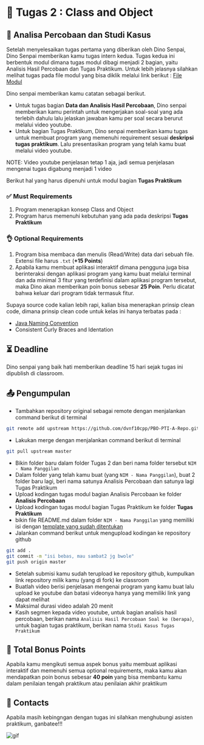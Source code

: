 # 📝 Tugas 2 : Class and Object

## 💼 Analisa Percobaan dan Studi Kasus

Setelah menyelesaikan tugas pertama yang diberikan oleh Dino Senpai, Dino Senpai memberikan kamu tugas intern kedua. Tugas kedua ini berbentuk modul dimana tugas modul dibagi menjadi 2 bagian, yaitu Analisis Hasil Percobaan dan Tugas Praktikum. Untuk lebih jelasnya silahkan melihat tugas pada file modul yang bisa diklik melalui link berikut : [File Modul](./Modul%201%20Bab%201%20Class%20dan%20Object.pdf)

Dino senpai memberikan kamu catatan sebagai berikut.
- Untuk tugas bagian **Data dan Analisis Hasil Percobaan**, Dino senpai memberikan kamu perintah untuk mengerjakan soal-soal yang ada terlebih dahulu lalu jelaskan jawaban kamu per soal secara berurut melalui video youtube. 
- Untuk bagian Tugas Praktikum, Dino senpai memberikan kamu tugas untuk membuat program yang memenuhi requirement sesuai **deskripsi tugas praktikum**.  Lalu presentasikan program yang telah kamu buat melalui video youtube.

NOTE: Video youtube penjelasan tetap 1 aja, jadi semua penjelasan mengenai tugas digabung menjadi 1 video 

Berikut hal yang harus dipenuhi untuk modul bagian **Tugas Praktikum**

### ✅ Must Requirements
1. Program menerapkan konsep Class and Object
2. Program harus memenuhi kebutuhan yang ada pada deskripsi **Tugas Praktikum**

### 👌 Optional Requirements

1. Program bisa membaca dan menulis (Read/Write) data dari sebuah file. Extensi file harus ```.txt``` (**+15 Points**)
2. Apabila kamu membuat aplikasi interaktif dimana pengguna juga bisa berinteraksi dengan aplikasi program yang kamu buat melalui terminal dan ada minimal 3 fitur yang terdefinisi dalam aplikasi program tersebut, maka Dino akan memberikan poin bonus sebesar **25 Poin**. Perlu dicatat bahwa keluar dari program tidak termasuk fitur.

Supaya source code kalian lebih rapi, kalian bisa menerapkan prinsip clean code, dimana prinsip clean code untuk kelas ini hanya terbatas pada : 
- [Java Naming Convention](https://www.javatpoint.com/java-naming-conventions)
- Consistent Curly Braces and Identation

## ⏳ Deadline

Dino senpai yang baik hati memberikan deadline 15 hari sejak tugas ini dipublish di classroom.

## 📤 Pengumpulan

- Tambahkan repository original sebagai remote dengan menjalankan command berikut di terminal
```zsh
git remote add upstream https://github.com/dvnf10cpp/PBO-PTI-A-Repo.git
```
- Lakukan merge dengan menjalankan command berikut di terminal
```zsh
git pull upstream master
```
- Bikin folder baru dalam folder Tugas 2 dan beri nama folder tersebut ```NIM - Nama Panggilan```
- Dalam folder yang telah kamu buat (yang ```NIM - Nama Panggilan```), buat 2 folder baru lagi, beri nama satunya Analisis Percobaan dan satunya lagi Tugas Praktikum
- Upload kodingan tugas modul bagian Analisis Percobaan ke folder **Analisis Percobaan**
- Upload kodingan tugas modul bagian Tugas Praktikum ke folder **Tugas Praktikum**
- bikin file README.md dalam folder ```NIM - Nama Panggilan``` yang memiliki isi dengan [template yang sudah ditentukan](./22xxx%20-%20Devan/README.md) 
- Jalankan command berikut untuk mengupload kodingan ke repository github
```zsh
git add .
git commit -m "isi bebas, mau sambat2 jg bwole"
git push origin master
```
- Setelah submisi kamu sudah terupload ke repository github, kumpulkan link repository milik kamu (yang di fork) ke classroom
- Buatlah video berisi penjelasan mengenai program yang kamu buat lalu upload ke youtube dan batasi videonya hanya yang memiliki link yang dapat melihat
- Maksimal durasi video adalah 20 menit
- Kasih segmen kepada video youtube, untuk bagian analisis hasil percobaan, berikan nama ```Analisis Hasil Percobaan Soal ke (berapa)```, untuk bagian tugas praktikum, berikan nama ```Studi Kasus Tugas Praktikum```

## 💯 Total Bonus Points
Apabila kamu mengikuti semua aspek bonus yaitu membuat aplikasi interaktif dan memenuhi semua optional requirements, maka kamu akan mendapatkan poin bonus sebesar **40 poin** yang bisa membantu kamu dalam penilaian tengah praktikum atau penilaian akhir praktikum

## 👥 Contacts

Apabila masih kebingngan dengan tugas ini silahkan menghubungi asisten praktikum, ganbatee!!!

![gif](https://media1.tenor.com/m/fkPxqJwOVhoAAAAC/qforce-stat.gif)
